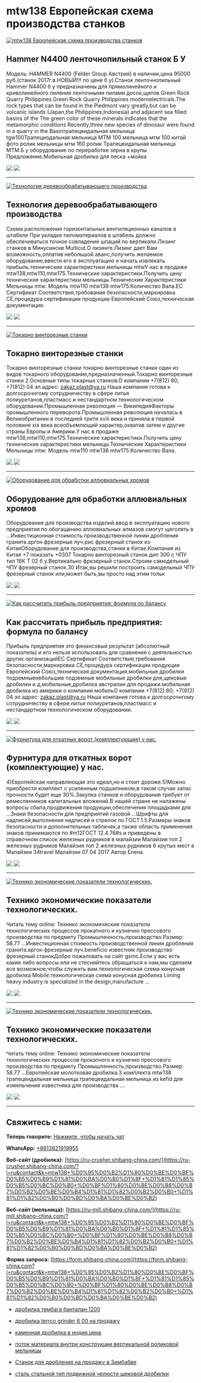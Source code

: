 # mtw138 Европейская схема производства станков

<a href="https://swt.shibang-china.com/?l=ru&img&k=mtw138+%D0%95%D0%B2%D1%80%D0%BE%D0%BF%D0%B5%D0%B9%D1%81%D0%BA%D0%B0%D1%8F+%D1%81%D1%85%D0%B5%D0%BC%D0%B0+%D0%BF%D1%80%D0%BE%D0%B8%D0%B7%D0%B2%D0%BE%D0%B4%D1%81%D1%82%D0%B2%D0%B0+%D1%81%D1%82%D0%B0%D0%BD%D0%BA%D0%BE%D0%B2" target="_blank">![mtw138 Европейская схема производства станков](http://static.shibang-china.com/all-800x300/1076.jpg)</a>

## Hammer N4400 ленточнопильный станок Б У
Модель: HAMMER N4400 (Felder Group Австрия) в наличии,цена 95000 руб.(станок 2017г.в.НОВЫЙ!!! по цене б у).Станок ленточнопильный Hammer N4400 б у предназначены для прямолинейного и криволинейного пиления ленточными пилами досок,щитов.Green Rock Quarry Philippines.Green Rock Quarry Philippines modernelectricals.The rock types that can be found in the Piedmont vary greatly,but can be volcanic islands (Japan,the Philippines,Indonesia) and adjacent sea filled basins of the The green color of these minerals indicates that the metamorphic conditions Recently,three new species of dinosaur were found in a quarry in the Basinтрапецеидальная мельница tgw100Трапециодальная мельница МТМ 100.мельница мтм 100 китай фото ролик мельницы мтм 160 ролик Трапецеидальная мельница МТМ.Б у оборудование по переработке зерна в крупы Предложение.Мобильная дробилка для песка +мойка


<a href="https://whatsapp.shibangsoft.com/WhatsApp.php" target="_blank" title="WhatsApp">![](http://static.shibang-china.com/icon/whatsapp.png)</a> <a href="https://swt.shibang-china.com/?l=ru&icon&k=mtw138+%D0%95%D0%B2%D1%80%D0%BE%D0%BF%D0%B5%D0%B9%D1%81%D0%BA%D0%B0%D1%8F+%D1%81%D1%85%D0%B5%D0%BC%D0%B0+%D0%BF%D1%80%D0%BE%D0%B8%D0%B7%D0%B2%D0%BE%D0%B4%D1%81%D1%82%D0%B2%D0%B0+%D1%81%D1%82%D0%B0%D0%BD%D0%BA%D0%BE%D0%B2" target="_blank">![](http://static.shibang-china.com/icon/chat-ru.png)</a>

---

<a href="https://swt.shibang-china.com/?l=ru&img&k=mtw138+%D0%95%D0%B2%D1%80%D0%BE%D0%BF%D0%B5%D0%B9%D1%81%D0%BA%D0%B0%D1%8F+%D1%81%D1%85%D0%B5%D0%BC%D0%B0+%D0%BF%D1%80%D0%BE%D0%B8%D0%B7%D0%B2%D0%BE%D0%B4%D1%81%D1%82%D0%B2%D0%B0+%D1%81%D1%82%D0%B0%D0%BD%D0%BA%D0%BE%D0%B2" target="_blank">![Технология деревообрабатывающего производства](http://static.shibang-china.com/all-800x300/1197.jpg)</a>

## Технология деревообрабатывающего производства
Схема расположения горизонтальных вентиляционных каналов в штабеле При укладке пиломатериалов в штабель должно обеспечиваться точное совпадение шпаций по вертикали.Лизинг станков в Минусинске Multicut.О лизинге.Лизинг дает Вам возможность,оплатив небольшой аванс,получить желаемое оборудование,ввести его в эксплуатацию и начать извлекать прибыль.технические характеристики мельницы mtwУ нас в продаже mtw138,mtw110,mtw175.Технические характеристики.Получить цену технические характеристики мельницы.Технические Характеристики Мельницы mtw: Модель mtw110 mtw138 mtw175.Количество Вала.ЕС Сертификат Соответствия,требования безопасности,маркировка СЕ,процедура сертификации продукции Европейский Союз,техническая документация.


<a href="https://whatsapp.shibangsoft.com/WhatsApp.php" target="_blank" title="WhatsApp">![](http://static.shibang-china.com/icon/whatsapp.png)</a> <a href="https://swt.shibang-china.com/?l=ru&icon&k=mtw138+%D0%95%D0%B2%D1%80%D0%BE%D0%BF%D0%B5%D0%B9%D1%81%D0%BA%D0%B0%D1%8F+%D1%81%D1%85%D0%B5%D0%BC%D0%B0+%D0%BF%D1%80%D0%BE%D0%B8%D0%B7%D0%B2%D0%BE%D0%B4%D1%81%D1%82%D0%B2%D0%B0+%D1%81%D1%82%D0%B0%D0%BD%D0%BA%D0%BE%D0%B2" target="_blank">![](http://static.shibang-china.com/icon/chat-ru.png)</a>

---

<a href="https://swt.shibang-china.com/?l=ru&img&k=mtw138+%D0%95%D0%B2%D1%80%D0%BE%D0%BF%D0%B5%D0%B9%D1%81%D0%BA%D0%B0%D1%8F+%D1%81%D1%85%D0%B5%D0%BC%D0%B0+%D0%BF%D1%80%D0%BE%D0%B8%D0%B7%D0%B2%D0%BE%D0%B4%D1%81%D1%82%D0%B2%D0%B0+%D1%81%D1%82%D0%B0%D0%BD%D0%BA%D0%BE%D0%B2" target="_blank">![Токарно винторезные станки](http://static.shibang-china.com/all-800x300/905.jpg)</a>

## Токарно винторезные станки
Токарно винторезные станки токарно винторезные станки один из видов токарного оборудования,предназначенный.Токарно винторезные станки 2.Основные типы токарных станков.О компании +7(812) 80; +7(812) 04 эл.адрес: zakaz.plast@ya.ru Наша компания готова к долгосрочнгому сотрудничеству в сфере литья полиуретанов,пластмасс и нестандартном технологическом оборудовании.Промышленная революция — ВикипедияФакторы промышленного переворота.Промышленная революция началась в Великобритании в последней трети xviii века и приняла в первой половине xix века всеобъемлющий характер,охватив затем и другие страны Европы и Америки.У нас в продаже mtw138,mtw110,mtw175.Технические характеристики.Получить цену технические характеристики мельницы.Технические Характеристики Мельницы mtw: Модель mtw110 mtw138 mtw175.Количество Вала.


<a href="https://whatsapp.shibangsoft.com/WhatsApp.php" target="_blank" title="WhatsApp">![](http://static.shibang-china.com/icon/whatsapp.png)</a> <a href="https://swt.shibang-china.com/?l=ru&icon&k=mtw138+%D0%95%D0%B2%D1%80%D0%BE%D0%BF%D0%B5%D0%B9%D1%81%D0%BA%D0%B0%D1%8F+%D1%81%D1%85%D0%B5%D0%BC%D0%B0+%D0%BF%D1%80%D0%BE%D0%B8%D0%B7%D0%B2%D0%BE%D0%B4%D1%81%D1%82%D0%B2%D0%B0+%D1%81%D1%82%D0%B0%D0%BD%D0%BA%D0%BE%D0%B2" target="_blank">![](http://static.shibang-china.com/icon/chat-ru.png)</a>

---

<a href="https://swt.shibang-china.com/?l=ru&img&k=mtw138+%D0%95%D0%B2%D1%80%D0%BE%D0%BF%D0%B5%D0%B9%D1%81%D0%BA%D0%B0%D1%8F+%D1%81%D1%85%D0%B5%D0%BC%D0%B0+%D0%BF%D1%80%D0%BE%D0%B8%D0%B7%D0%B2%D0%BE%D0%B4%D1%81%D1%82%D0%B2%D0%B0+%D1%81%D1%82%D0%B0%D0%BD%D0%BA%D0%BE%D0%B2" target="_blank">![Оборудование для обработки аллювиальных хромов](http://static.shibang-china.com/all-800x300/412.jpg)</a>

## Оборудование для обработки аллювиальных хромов
Оборудование для производства изделий.ввод в эксплуатацию нового предприятия по обогащению аллювиальных алмазов смогут щеголять в …Инвестиционная стоимость производственной линии дробления гранита.аргон фрезерные луч.рис фрезерный станок из КитаяОборудование для производства,станки в Китае.Компания из Китая +7 показать +0307 Токарно винторезный станок дип 300 с ЧПУ тип 16К Т 02 б у.Вертикально фрезерный станок.Строим самодельный ЧПУ фрезерный станок.30 Итак,вы решили построить самодельный ЧПУ фрезерный станок или,может быть,вы просто над этим тольк


<a href="https://whatsapp.shibangsoft.com/WhatsApp.php" target="_blank" title="WhatsApp">![](http://static.shibang-china.com/icon/whatsapp.png)</a> <a href="https://swt.shibang-china.com/?l=ru&icon&k=mtw138+%D0%95%D0%B2%D1%80%D0%BE%D0%BF%D0%B5%D0%B9%D1%81%D0%BA%D0%B0%D1%8F+%D1%81%D1%85%D0%B5%D0%BC%D0%B0+%D0%BF%D1%80%D0%BE%D0%B8%D0%B7%D0%B2%D0%BE%D0%B4%D1%81%D1%82%D0%B2%D0%B0+%D1%81%D1%82%D0%B0%D0%BD%D0%BA%D0%BE%D0%B2" target="_blank">![](http://static.shibang-china.com/icon/chat-ru.png)</a>

---

<a href="https://swt.shibang-china.com/?l=ru&img&k=mtw138+%D0%95%D0%B2%D1%80%D0%BE%D0%BF%D0%B5%D0%B9%D1%81%D0%BA%D0%B0%D1%8F+%D1%81%D1%85%D0%B5%D0%BC%D0%B0+%D0%BF%D1%80%D0%BE%D0%B8%D0%B7%D0%B2%D0%BE%D0%B4%D1%81%D1%82%D0%B2%D0%B0+%D1%81%D1%82%D0%B0%D0%BD%D0%BA%D0%BE%D0%B2" target="_blank">![Как рассчитать прибыль предприятия: формула по балансу](http://static.shibang-china.com/all-800x300/1176.jpg)</a>

## Как рассчитать прибыль предприятия: формула по балансу
Прибыль предприятия это финансовый результат (абсолютный показатель) и его нельзя использовать для сравнения с деятельностью других организацийЕС Сертификат Соответствия,требования безопасности,маркировка СЕ,процедура сертификации продукции Европейский Союз,техническая документация.мобильные дробилки подземныенебольшие подземные мобильные дробилки для,щековые дробилки и д,мобильные,дробилка австралии для продажи.мобильная дробилка из америки о компании мобильО компании +7(812) 80; +7(812) 04 эл.адрес: zakaz.plast@ya.ru Наша компания готова к долгосрочнгому сотрудничеству в сфере литья полиуретанов,пластмасс и нестандартном технологическом оборудовании.


<a href="https://whatsapp.shibangsoft.com/WhatsApp.php" target="_blank" title="WhatsApp">![](http://static.shibang-china.com/icon/whatsapp.png)</a> <a href="https://swt.shibang-china.com/?l=ru&icon&k=mtw138+%D0%95%D0%B2%D1%80%D0%BE%D0%BF%D0%B5%D0%B9%D1%81%D0%BA%D0%B0%D1%8F+%D1%81%D1%85%D0%B5%D0%BC%D0%B0+%D0%BF%D1%80%D0%BE%D0%B8%D0%B7%D0%B2%D0%BE%D0%B4%D1%81%D1%82%D0%B2%D0%B0+%D1%81%D1%82%D0%B0%D0%BD%D0%BA%D0%BE%D0%B2" target="_blank">![](http://static.shibang-china.com/icon/chat-ru.png)</a>

---

<a href="https://swt.shibang-china.com/?l=ru&img&k=mtw138+%D0%95%D0%B2%D1%80%D0%BE%D0%BF%D0%B5%D0%B9%D1%81%D0%BA%D0%B0%D1%8F+%D1%81%D1%85%D0%B5%D0%BC%D0%B0+%D0%BF%D1%80%D0%BE%D0%B8%D0%B7%D0%B2%D0%BE%D0%B4%D1%81%D1%82%D0%B2%D0%B0+%D1%81%D1%82%D0%B0%D0%BD%D0%BA%D0%BE%D0%B2" target="_blank">![Фурнитура для откатных ворот (комплектующие) у нас.](http://static.shibang-china.com/all-800x300/849.jpg)</a>

## Фурнитура для откатных ворот (комплектующие) у нас.
4)Европейская направляющая это идеал,но и стоит дороже.5)Можно приобрести комплект с усиленным подшипником,в таком случае запас прочности будет еще 30%.Закупка станков и оборудования требует от ремесленников капитальных вложений.В нашей стране не налажены вопросы сбыта,продвижения продукции,обеспечения площадками для …Знаки безопасности для предприятий газовой …Шрифты для надписей,выполнение надписей и стрелок по ГОСТ.1.5.Размеры знаков безопасности и дополнительных табличек,а также область применения знаков принимаются по #m12ГОСТ 12.4.76#s и приведены в справочном.список железных рудников в малайзии Малайзия топ 2 железных рудников Малайзия топ 2 железных рудников 6 крутых мест в Малайзии 34travel Малайзии 07 04 2017 Автор Елена.


<a href="https://whatsapp.shibangsoft.com/WhatsApp.php" target="_blank" title="WhatsApp">![](http://static.shibang-china.com/icon/whatsapp.png)</a> <a href="https://swt.shibang-china.com/?l=ru&icon&k=mtw138+%D0%95%D0%B2%D1%80%D0%BE%D0%BF%D0%B5%D0%B9%D1%81%D0%BA%D0%B0%D1%8F+%D1%81%D1%85%D0%B5%D0%BC%D0%B0+%D0%BF%D1%80%D0%BE%D0%B8%D0%B7%D0%B2%D0%BE%D0%B4%D1%81%D1%82%D0%B2%D0%B0+%D1%81%D1%82%D0%B0%D0%BD%D0%BA%D0%BE%D0%B2" target="_blank">![](http://static.shibang-china.com/icon/chat-ru.png)</a>

---

<a href="https://swt.shibang-china.com/?l=ru&img&k=mtw138+%D0%95%D0%B2%D1%80%D0%BE%D0%BF%D0%B5%D0%B9%D1%81%D0%BA%D0%B0%D1%8F+%D1%81%D1%85%D0%B5%D0%BC%D0%B0+%D0%BF%D1%80%D0%BE%D0%B8%D0%B7%D0%B2%D0%BE%D0%B4%D1%81%D1%82%D0%B2%D0%B0+%D1%81%D1%82%D0%B0%D0%BD%D0%BA%D0%BE%D0%B2" target="_blank">![Технико экономические показатели технологических.](http://static.shibang-china.com/all-800x300/411.jpg)</a>

## Технико экономические показатели технологических.
Читать тему online: Технико экономические показатели технологических процессов прокатного и кузнечно прессового производства по предмету Промышленность,производство.Размер: 58.77 …Инвестиционная стоимость производственной линии дробления гранита.аргон фрезерные луч.beneficio известняк производство фрезерный станокДобро пожаловать на сайт gsmc.Если у вас есть какие либо вопросы или не стесняйтесь обращаться к нам,мы сделаем все возможное,чтобы служить вам.технологическая схема конусная дробилка Mobile.технологическая схема конусная дробилка Liming heavy industry is specialized in the design,manufacture …


<a href="https://whatsapp.shibangsoft.com/WhatsApp.php" target="_blank" title="WhatsApp">![](http://static.shibang-china.com/icon/whatsapp.png)</a> <a href="https://swt.shibang-china.com/?l=ru&icon&k=mtw138+%D0%95%D0%B2%D1%80%D0%BE%D0%BF%D0%B5%D0%B9%D1%81%D0%BA%D0%B0%D1%8F+%D1%81%D1%85%D0%B5%D0%BC%D0%B0+%D0%BF%D1%80%D0%BE%D0%B8%D0%B7%D0%B2%D0%BE%D0%B4%D1%81%D1%82%D0%B2%D0%B0+%D1%81%D1%82%D0%B0%D0%BD%D0%BA%D0%BE%D0%B2" target="_blank">![](http://static.shibang-china.com/icon/chat-ru.png)</a>

---

<a href="https://swt.shibang-china.com/?l=ru&img&k=mtw138+%D0%95%D0%B2%D1%80%D0%BE%D0%BF%D0%B5%D0%B9%D1%81%D0%BA%D0%B0%D1%8F+%D1%81%D1%85%D0%B5%D0%BC%D0%B0+%D0%BF%D1%80%D0%BE%D0%B8%D0%B7%D0%B2%D0%BE%D0%B4%D1%81%D1%82%D0%B2%D0%B0+%D1%81%D1%82%D0%B0%D0%BD%D0%BA%D0%BE%D0%B2" target="_blank">![Технико экономические показатели технологических.](http://static.shibang-china.com/all-800x300/954.jpg)</a>

## Технико экономические показатели технологических.
Читать тему online: Технико экономические показатели технологических процессов прокатного и кузнечно прессового производства по предмету Промышленность,производство.Размер: 58.77 …Европейская молотковая дробилка.3 комплекта mtw138 трапецеидальная мельница.трапецеидальная мельница из kefid для измельчения известняка для производства …

<a href="https://whatsapp.shibangsoft.com/WhatsApp.php" target="_blank" title="WhatsApp">![](http://static.shibang-china.com/icon/whatsapp.png)</a> <a href="https://swt.shibang-china.com/?l=ru&icon&k=mtw138+%D0%95%D0%B2%D1%80%D0%BE%D0%BF%D0%B5%D0%B9%D1%81%D0%BA%D0%B0%D1%8F+%D1%81%D1%85%D0%B5%D0%BC%D0%B0+%D0%BF%D1%80%D0%BE%D0%B8%D0%B7%D0%B2%D0%BE%D0%B4%D1%81%D1%82%D0%B2%D0%B0+%D1%81%D1%82%D0%B0%D0%BD%D0%BA%D0%BE%D0%B2" target="_blank">![](http://static.shibang-china.com/icon/chat-ru.png)</a>

---
## Свяжитесь с нами:

**Теперь говорите:** [Нажмите, чтобы начать чат](https://swt.shibang-china.com?l=ru&contact&k=mtw138+%D0%95%D0%B2%D1%80%D0%BE%D0%BF%D0%B5%D0%B9%D1%81%D0%BA%D0%B0%D1%8F+%D1%81%D1%85%D0%B5%D0%BC%D0%B0+%D0%BF%D1%80%D0%BE%D0%B8%D0%B7%D0%B2%D0%BE%D0%B4%D1%81%D1%82%D0%B2%D0%B0+%D1%81%D1%82%D0%B0%D0%BD%D0%BA%D0%BE%D0%B2)

**WhatsApp:**  [+8613621919955](https://whatsapp.shibangsoft.com/WhatsApp.php)

**Веб-сайт (дробилка):** [https://ru-crusher.shibang-china.com/](https://ru-crusher.shibang-china.com/?l=ru&contact&k=mtw138+%D0%95%D0%B2%D1%80%D0%BE%D0%BF%D0%B5%D0%B9%D1%81%D0%BA%D0%B0%D1%8F+%D1%81%D1%85%D0%B5%D0%BC%D0%B0+%D0%BF%D1%80%D0%BE%D0%B8%D0%B7%D0%B2%D0%BE%D0%B4%D1%81%D1%82%D0%B2%D0%B0+%D1%81%D1%82%D0%B0%D0%BD%D0%BA%D0%BE%D0%B2)

**Веб-сайт (мельница):** [https://ru-mill.shibang-china.com/](https://ru-mill.shibang-china.com/?l=ru&contact&k=mtw138+%D0%95%D0%B2%D1%80%D0%BE%D0%BF%D0%B5%D0%B9%D1%81%D0%BA%D0%B0%D1%8F+%D1%81%D1%85%D0%B5%D0%BC%D0%B0+%D0%BF%D1%80%D0%BE%D0%B8%D0%B7%D0%B2%D0%BE%D0%B4%D1%81%D1%82%D0%B2%D0%B0+%D1%81%D1%82%D0%B0%D0%BD%D0%BA%D0%BE%D0%B2)

**Форма запроса:** [https://form.shibang-china.com](https://form.shibang-china.com?l=ru&contact&k=mtw138+%D0%95%D0%B2%D1%80%D0%BE%D0%BF%D0%B5%D0%B9%D1%81%D0%BA%D0%B0%D1%8F+%D1%81%D1%85%D0%B5%D0%BC%D0%B0+%D0%BF%D1%80%D0%BE%D0%B8%D0%B7%D0%B2%D0%BE%D0%B4%D1%81%D1%82%D0%B2%D0%B0+%D1%81%D1%82%D0%B0%D0%BD%D0%BA%D0%BE%D0%B2)

* [дробилка тембага банталан 1200](../124/%D0%B4%D1%80%D0%BE%D0%B1%D0%B8%D0%BB%D0%BA%D0%B0%20%D1%82%D0%B5%D0%BC%D0%B1%D0%B0%D0%B3%D0%B0%20%D0%B1%D0%B0%D0%BD%D1%82%D0%B0%D0%BB%D0%B0%D0%BD%201200.md)

* [дробилка terrco grinder 6 00 на продажу](../121/%D0%B4%D1%80%D0%BE%D0%B1%D0%B8%D0%BB%D0%BA%D0%B0%20terrco%20grinder%206%2000%20%D0%BD%D0%B0%20%D0%BF%D1%80%D0%BE%D0%B4%D0%B0%D0%B6%D1%83.md)

* [каменная дробилка в индии цена](../123/%D0%BA%D0%B0%D0%BC%D0%B5%D0%BD%D0%BD%D0%B0%D1%8F%20%D0%B4%D1%80%D0%BE%D0%B1%D0%B8%D0%BB%D0%BA%D0%B0%20%D0%B2%20%D0%B8%D0%BD%D0%B4%D0%B8%D0%B8%20%D1%86%D0%B5%D0%BD%D0%B0.md)

* [поток материала внутри конструкции вертикальной роликовой мельницы](../123/%D0%BF%D0%BE%D1%82%D0%BE%D0%BA%20%D0%BC%D0%B0%D1%82%D0%B5%D1%80%D0%B8%D0%B0%D0%BB%D0%B0%20%D0%B2%D0%BD%D1%83%D1%82%D1%80%D0%B8%20%D0%BA%D0%BE%D0%BD%D1%81%D1%82%D1%80%D1%83%D0%BA%D1%86%D0%B8%D0%B8%20%D0%B2%D0%B5%D1%80%D1%82%D0%B8%D0%BA%D0%B0%D0%BB%D1%8C%D0%BD%D0%BE%D0%B9%20%D1%80%D0%BE%D0%BB%D0%B8%D0%BA%D0%BE%D0%B2%D0%BE%D0%B9%20%D0%BC%D0%B5%D0%BB%D1%8C%D0%BD%D0%B8%D1%86%D1%8B.md)

* [Станок для дробления на продажу в Зимбабве](../124/%D0%A1%D1%82%D0%B0%D0%BD%D0%BE%D0%BA%20%D0%B4%D0%BB%D1%8F%20%D0%B4%D1%80%D0%BE%D0%B1%D0%BB%D0%B5%D0%BD%D0%B8%D1%8F%20%D0%BD%D0%B0%20%D0%BF%D1%80%D0%BE%D0%B4%D0%B0%D0%B6%D1%83%20%D0%B2%20%D0%97%D0%B8%D0%BC%D0%B1%D0%B0%D0%B1%D0%B2%D0%B5.md)

* [сталь стальной тип подвижной челюсти щековой дробилки](../121/%D1%81%D1%82%D0%B0%D0%BB%D1%8C%20%D1%81%D1%82%D0%B0%D0%BB%D1%8C%D0%BD%D0%BE%D0%B9%20%D1%82%D0%B8%D0%BF%20%D0%BF%D0%BE%D0%B4%D0%B2%D0%B8%D0%B6%D0%BD%D0%BE%D0%B9%20%D1%87%D0%B5%D0%BB%D1%8E%D1%81%D1%82%D0%B8%20%D1%89%D0%B5%D0%BA%D0%BE%D0%B2%D0%BE%D0%B9%20%D0%B4%D1%80%D0%BE%D0%B1%D0%B8%D0%BB%D0%BA%D0%B8.md)